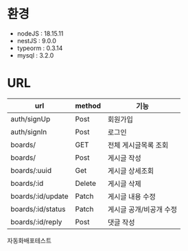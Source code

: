 # 환경
* nodeJS : 18.15.11
* nestJS : 9.0.0
* typeorm : 0.3.14
* mysql : 3.2.0

# URL

| url               | method | 기능            |
|-------------------|--------|---------------|
| auth/signUp       | Post   | 회원가입          |
| auth/signIn       | Post   | 로그인           |
| boards/           | GET    | 전체 게시글목록 조회   |
| boards/           | Post   | 게시글 작성        |
| boards/:uuid        | Get    | 게시글 상세조회      |
| boards/:id        | Delete | 게시글 삭제        |
| boards/:id/update | Patch  | 게시글 내용 수정     |
| boards/:id/status | Patch  | 게시글 공개/비공개 수정 |
| boards/:id/reply  | Post   | 댓글 작성         |

자동화배포테스트

